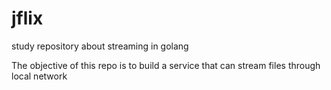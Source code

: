 # jflix
study repository about streaming in golang

The objective of this repo is to build a service that can stream files through local network